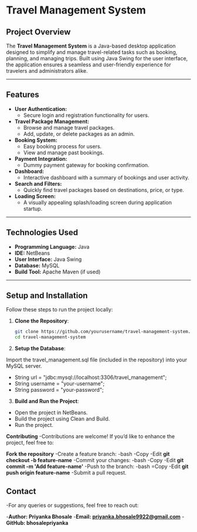 # **Travel Management System**

## **Project Overview**
The **Travel Management System** is a Java-based desktop application designed to simplify and manage travel-related tasks such as booking, planning, and managing trips. Built using Java Swing for the user interface, the application ensures a seamless and user-friendly experience for travelers and administrators alike.

---

## **Features**
- **User Authentication:**
  - Secure login and registration functionality for users.
- **Travel Package Management:**
  - Browse and manage travel packages.
  - Add, update, or delete packages as an admin.
- **Booking System:**
  - Easy booking process for users.
  - View and manage past bookings.
- **Payment Integration:**
  - Dummy payment gateway for booking confirmation.
- **Dashboard:**
  - Interactive dashboard with a summary of bookings and user activity.
- **Search and Filters:**
  - Quickly find travel packages based on destinations, price, or type.
- **Loading Screen:**
  - A visually appealing splash/loading screen during application startup.

---

## **Technologies Used**
- **Programming Language:** Java  
- **IDE:** NetBeans  
- **User Interface:** Java Swing  
- **Database:** MySQL  
- **Build Tool:** Apache Maven (if used)

---

## **Setup and Installation**
Follow these steps to run the project locally:

1. **Clone the Repository**:
   ```bash
   git clone https://github.com/yourusername/travel-management-system.git
   cd travel-management-system

2.   **Setup the Database**:

Import the travel_management.sql file (included in the repository) into your MySQL server.
- String url = "jdbc:mysql://localhost:3306/travel_management";
- String username = "your-username";
- String password = "your-password";

3. **Build and Run the Project**:

- Open the project in NetBeans.
- Build the project using Clean and Build.
- Run the project.


**Contributing**
-Contributions are welcome! If you’d like to enhance the project, feel free to:

**Fork the repository**
-Create a feature branch:
-bash
-Copy
-Edit
**git checkout -b feature-name**
-Commit your changes:
-bash
-Copy
-Edit
**git commit -m 'Add feature-name'**
-Push to the branch:
-bash
=Copy
-Edit
**git push origin feature-name**
-Submit a pull request.


## **Contact**
-For any queries or suggestions, feel free to reach out:

-**Author: Priyanka Bhosale**
-**Email: priyanka.bhosale9922@gmail.com**
-**GitHub: bhosalepriyanka**


